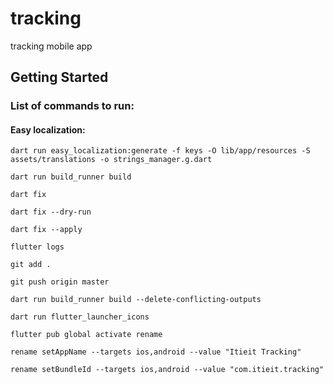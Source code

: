 # tracking

tracking mobile app

## Getting Started


### List of commands to run:
#### Easy localization:

```shell
dart run easy_localization:generate -f keys -O lib/app/resources -S assets/translations -o strings_manager.g.dart
```

```shell
dart run build_runner build
```

```shell
dart fix
```

```shell
dart fix --dry-run
```

```shell
dart fix --apply
```

```shell
flutter logs
```

```shell
git add .
```

```shell
git push origin master
```

```shell
dart run build_runner build --delete-conflicting-outputs
```
```shell
dart run flutter_launcher_icons
```
```shell
flutter pub global activate rename
```
```shell
rename setAppName --targets ios,android --value "Itieit Tracking"
```
```shell
rename setBundleId --targets ios,android --value "com.itieit.tracking"
```
